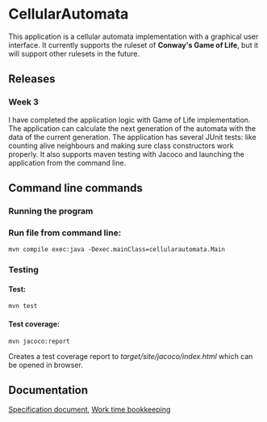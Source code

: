 # CellularAutomata
This application is a cellular automata implementation with a graphical user interface. It currently supports the ruleset of **Conway's Game of Life**, but it will support other rulesets in the future.

## Releases
### Week 3
I have completed the application logic with Game of Life implementation. The application can calculate the next generation of the automata with the data of the current generation. The application has several JUnit tests: like counting alive neighbours and making sure class constructors work properly. It also supports maven testing with Jacoco and launching the application from the command line.

## Command line commands
### Running the program
### Run file from command line:
```
mvn compile exec:java -Dexec.mainClass=cellularautomata.Main

```
### Testing
#### Test:
```
mvn test
```
#### Test coverage:
```
mvn jacoco:report
```
Creates a test coverage report to _target/site/jacoco/index.html_ which can be opened in browser.


## Documentation
[Specification document](https://github.com/PAHUS/ot-harjoitustyo/blob/master/laskarit/viikko2/dokumentointi/alustavaMaarittely.md),
[Work time bookkeeping](https://github.com/PAHUS/ot-harjoitustyo/blob/master/laskarit/viikko2/dokumentointi/tyoaikakirjanpito.md)

